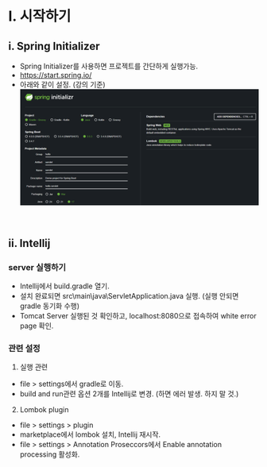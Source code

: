 # I. 시작하기
## i. Spring Initializer
- Spring Initializer를 사용하면 프로젝트를 간단하게 실행가능.
- https://start.spring.io/
- 아래와 같이 설정. (강의 기준)
![alt text](image.png)

</br>

## ii. Intellij
### server 실행하기
- Intellij에서 build.gradle 열기.
- 설치 완료되면 src\main\java\ServletApplication.java 실행. (실행 안되면 gradle 동기화 수행)
- Tomcat Server 실행된 것 확인하고, localhost:8080으로 접속하여 white error page 확인.
### 관련 설정
1. 실행 관련
- file > settings에서 gradle로 이동.
- build and run관련 옵션 2개를 Intellij로 변경. (하면 에러 발생. 하지 말 것.)
2. Lombok plugin
- file > settings > plugin
- marketplace에서 lombok 설치, Intellij 재시작.
- file > settings > Annotation Proseccors에서 Enable annotation processing 활성화.